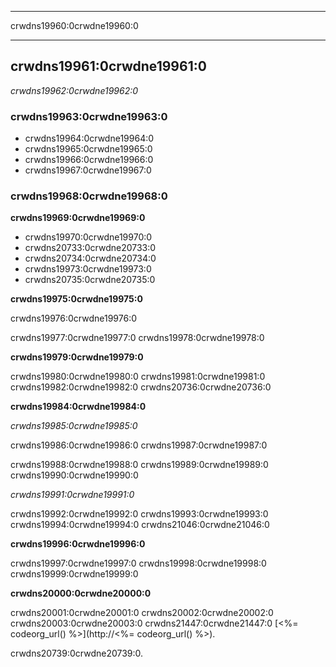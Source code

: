 * * *

crwdns19960:0crwdne19960:0

* * *

## crwdns19961:0crwdne19961:0

*crwdns19962:0crwdne19962:0*

### crwdns19963:0crwdne19963:0

  * crwdns19964:0crwdne19964:0
  * crwdns19965:0crwdne19965:0
  * crwdns19966:0crwdne19966:0
  * crwdns19967:0crwdne19967:0

### crwdns19968:0crwdne19968:0

**crwdns19969:0crwdne19969:0**

  * crwdns19970:0crwdne19970:0
  * crwdns20733:0crwdne20733:0
  * crwdns20734:0crwdne20734:0
  * crwdns19973:0crwdne19973:0
  * crwdns20735:0crwdne20735:0

**crwdns19975:0crwdne19975:0**

crwdns19976:0crwdne19976:0

crwdns19977:0crwdne19977:0 crwdns19978:0crwdne19978:0

**crwdns19979:0crwdne19979:0**

crwdns19980:0crwdne19980:0 crwdns19981:0crwdne19981:0 crwdns19982:0crwdne19982:0 crwdns20736:0crwdne20736:0

**crwdns19984:0crwdne19984:0**

*crwdns19985:0crwdne19985:0*

crwdns19986:0crwdne19986:0 crwdns19987:0crwdne19987:0

crwdns19988:0crwdne19988:0 crwdns19989:0crwdne19989:0 crwdns19990:0crwdne19990:0

*crwdns19991:0crwdne19991:0*

crwdns19992:0crwdne19992:0 crwdns19993:0crwdne19993:0 crwdns19994:0crwdne19994:0 crwdns21046:0crwdne21046:0

**crwdns19996:0crwdne19996:0**

crwdns19997:0crwdne19997:0 crwdns19998:0crwdne19998:0 crwdns19999:0crwdne19999:0

**crwdns20000:0crwdne20000:0**

crwdns20001:0crwdne20001:0 crwdns20002:0crwdne20002:0 crwdns20003:0crwdne20003:0 crwdns21447:0crwdne21447:0 [<%= codeorg_url() %>](http://<%= codeorg_url() %>).

  
crwdns20739:0crwdne20739:0.